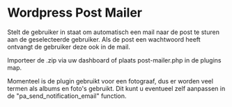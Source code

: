 # Wordpress Post Mailer
 Stelt de gebruiker in staat om automatisch een mail naar de post te sturen aan de geselecteerde gebruiker. Als de post een wachtwoord heeft ontvangt de gebruiker deze ook in de mail.

Importeer de .zip via uw dashboard of plaats post-mailer.php in de plugins map.

Momenteel is de plugin gebruikt voor een fotograaf, dus er worden veel termen als albums en foto's gebruikt. Dit kunt u eventueel zelf aanpassen in de "pa_send_notification_email" function.
